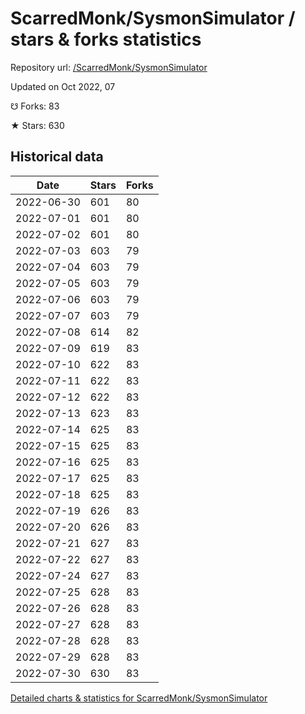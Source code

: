 # ScarredMonk/SysmonSimulator / stars & forks statistics

Repository url: [/ScarredMonk/SysmonSimulator](https://github.com/ScarredMonk/SysmonSimulator)

Updated on Oct 2022, 07

☋ Forks: 83

★ Stars: 630

## Historical data
| Date | Stars | Forks |
|------|-------|-------|
| 2022-06-30 | 601 | 80 | 
| 2022-07-01 | 601 | 80 | 
| 2022-07-02 | 601 | 80 | 
| 2022-07-03 | 603 | 79 | 
| 2022-07-04 | 603 | 79 | 
| 2022-07-05 | 603 | 79 | 
| 2022-07-06 | 603 | 79 | 
| 2022-07-07 | 603 | 79 | 
| 2022-07-08 | 614 | 82 | 
| 2022-07-09 | 619 | 83 | 
| 2022-07-10 | 622 | 83 | 
| 2022-07-11 | 622 | 83 | 
| 2022-07-12 | 622 | 83 | 
| 2022-07-13 | 623 | 83 | 
| 2022-07-14 | 625 | 83 | 
| 2022-07-15 | 625 | 83 | 
| 2022-07-16 | 625 | 83 | 
| 2022-07-17 | 625 | 83 | 
| 2022-07-18 | 625 | 83 | 
| 2022-07-19 | 626 | 83 | 
| 2022-07-20 | 626 | 83 | 
| 2022-07-21 | 627 | 83 | 
| 2022-07-22 | 627 | 83 | 
| 2022-07-24 | 627 | 83 | 
| 2022-07-25 | 628 | 83 | 
| 2022-07-26 | 628 | 83 | 
| 2022-07-27 | 628 | 83 | 
| 2022-07-28 | 628 | 83 | 
| 2022-07-29 | 628 | 83 | 
| 2022-07-30 | 630 | 83 | 


[Detailed charts & statistics for ScarredMonk/SysmonSimulator](https://reviewgithub.com/rep/ScarredMonk/SysmonSimulator)
